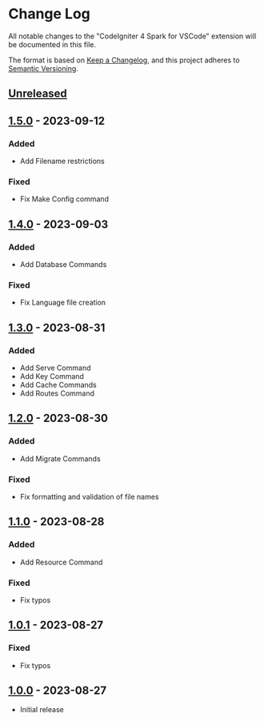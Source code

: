 # Change Log

All notable changes to the "CodeIgniter 4 Spark for VSCode" extension will be documented in this file.

The format is based on [Keep a Changelog](https://keepachangelog.com/en/1.0.0/),
and this project adheres to [Semantic Versioning](https://semver.org/spec/v2.0.0.html).

## [Unreleased]

## [1.5.0] - 2023-09-12

### Added

- Add Filename restrictions

### Fixed

- Fix Make Config command

## [1.4.0] - 2023-09-03

### Added

- Add Database Commands

### Fixed

- Fix Language file creation

## [1.3.0] - 2023-08-31

### Added

- Add Serve Command
- Add Key Command
- Add Cache Commands
- Add Routes Command

## [1.2.0] - 2023-08-30

### Added

- Add Migrate Commands

### Fixed

- Fix formatting and validation of file names

## [1.1.0] - 2023-08-28

### Added

- Add Resource Command

### Fixed

- Fix typos

## [1.0.1] - 2023-08-27

### Fixed

- Fix typos

## [1.0.0] - 2023-08-27

- Initial release

[unreleased]: https://github.com/ManuelGil/vscode-codeigniter4-spark/compare/v1.5.0...HEAD
[1.5.0]: https://github.com/ManuelGil/vscode-codeigniter4-spark/compare/v1.4.0...v1.5.0
[1.4.0]: https://github.com/ManuelGil/vscode-codeigniter4-spark/compare/v1.3.0...v1.4.0
[1.3.0]: https://github.com/ManuelGil/vscode-codeigniter4-spark/compare/v1.2.0...v1.3.0
[1.2.0]: https://github.com/ManuelGil/vscode-codeigniter4-spark/compare/v1.1.0...v1.2.0
[1.1.0]: https://github.com/ManuelGil/vscode-codeigniter4-spark/compare/v1.0.1...v1.1.0
[1.0.1]: https://github.com/ManuelGil/vscode-codeigniter4-spark/compare/v1.0.0...v1.0.1
[1.0.0]: https://github.com/ManuelGil/vscode-codeigniter4-spark/releases/tag/v1.0.0
